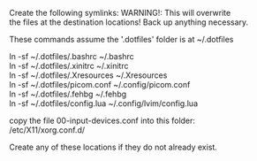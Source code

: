 Create the following symlinks: WARNING!: This will overwrite  
the files at the destination locations! Back up anything necessary.  

These commands assume the '.dotfiles' folder is at ~/.dotfiles
  
  ln -sf ~/.dotfiles/.bashrc ~/.bashrc  
  ln -sf ~/.dotfiles/.xinitrc ~/.xinitrc  
  ln -sf ~/.dotfiles/.Xresources ~/.Xresources  
  ln -sf ~/.dotfiles/picom.conf ~/.config/picom.conf  
  ln -sf ~/.dotfiles/.fehbg ~/.fehbg  
  ln -sf ~/.dotfiles/config.lua ~/.config/lvim/config.lua  
  
copy the file 00-input-devices.conf into this folder:  
  /etc/X11/xorg.conf.d/  
  
Create any of these locations if they do not already exist.  

